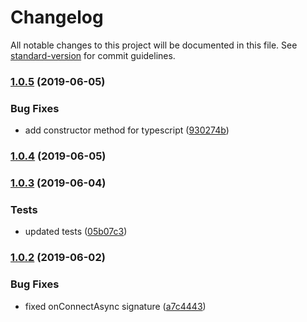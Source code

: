 # Changelog

All notable changes to this project will be documented in this file. See [standard-version](https://github.com/conventional-changelog/standard-version) for commit guidelines.

### [1.0.5](https://github.com/SyedNaqiRizvi/tedious-async/compare/v1.0.4...v1.0.5) (2019-06-05)


### Bug Fixes

* add constructor method for typescript ([930274b](https://github.com/SyedNaqiRizvi/tedious-async/commit/930274b))



### [1.0.4](https://github.com/SyedNaqiRizvi/tedious-async/compare/v1.0.3...v1.0.4) (2019-06-05)



### [1.0.3](https://github.com/SyedNaqiRizvi/tedious-async/compare/v1.0.2...v1.0.3) (2019-06-04)


### Tests

* updated tests ([05b07c3](https://github.com/SyedNaqiRizvi/tedious-async/commit/05b07c3))



### [1.0.2](https://github.com/SyedNaqiRizvi/tedious-async/compare/v1.0.1...v1.0.2) (2019-06-02)


### Bug Fixes

* fixed onConnectAsync signature ([a7c4443](https://github.com/SyedNaqiRizvi/tedious-async/commit/a7c4443))
